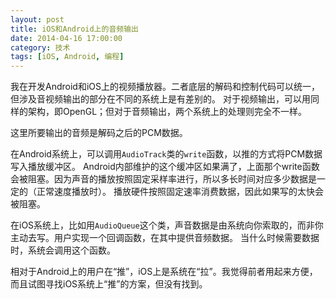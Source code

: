 ```yaml
---
layout: post
title: iOS和Android上的音频输出
date: 2014-04-16 17:00:00
category: 技术
tags: [iOS, Android, 编程]
---
```


我在开发Android和iOS上的视频播放器。二者底层的解码和控制代码可以统一，但涉及音视频输出的部分在不同的系统上是有差别的。
对于视频输出，可以用同样的架构，即OpenGL；但对于音频输出，两个系统上的处理则完全不一样。

<!--more-->
这里所要输出的音频是解码之后的PCM数据。

在Android系统上，可以调用`AudioTrack`类的`write`函数，以推的方式将PCM数据写入播放缓冲区。
Android内部维护的这个缓冲区如果满了，上面那个write函数会被阻塞。因为声音的播放按照固定采样率进行，所以多长时间对应多少数据是一定的（正常速度播放时）。
播放硬件按照固定速率消费数据，因此如果写的太快会被阻塞。

在iOS系统上，比如用`AudioQueue`这个类，声音数据是由系统向你索取的，而非你主动去写。用户实现一个回调函数，在其中提供音频数据。
当什么时候需要数据时，系统会调用这个函数。

相对于Android上的用户在“推”，iOS上是系统在“拉”。我觉得前者用起来方便，而且试图寻找iOS系统上“推”的方案，但没有找到。